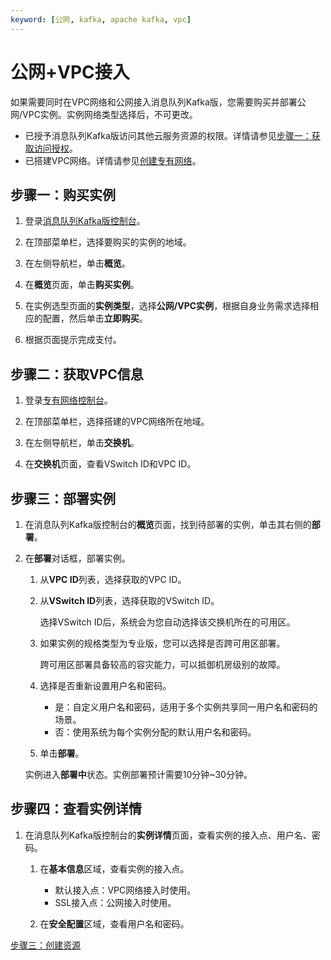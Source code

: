 ```yaml
---
keyword: [公网, kafka, apache kafka, vpc]
---
```


# 公网+VPC接入

如果需要同时在VPC网络和公网接入消息队列Kafka版，您需要购买并部署公网/VPC实例。实例网络类型选择后，不可更改。

-   已授予消息队列Kafka版访问其他云服务资源的权限。详情请参见[步骤一：获取访问授权](/cn.zh-CN/快速入门/步骤一：获取访问授权.md)。
-   已搭建VPC网络。详情请参见[创建专有网络](/cn.zh-CN/专有网络和交换机/管理专有网络/创建专有网络.md)。

## 步骤一：购买实例

1.  登录[消息队列Kafka版控制台](http://kafka.console.aliyun.com/)。

2.  在顶部菜单栏，选择要购买的实例的地域。

3.  在左侧导航栏，单击**概览**。

4.  在**概览**页面，单击**购买实例**。

5.  在实例选型页面的**实例类型**，选择**公网/VPC实例**，根据自身业务需求选择相应的配置，然后单击**立即购买**。

6.  根据页面提示完成支付。


## 步骤二：获取VPC信息

1.  登录[专有网络控制台](https://vpcnext.console.aliyun.com/)。

2.  在顶部菜单栏，选择搭建的VPC网络所在地域。

3.  在左侧导航栏，单击**交换机**。

4.  在**交换机**页面，查看VSwitch ID和VPC ID。


## 步骤三：部署实例

1.  在消息队列Kafka版控制台的**概览**页面，找到待部署的实例，单击其右侧的**部署**。

2.  在**部署**对话框，部署实例。

    1.  从**VPC ID**列表，选择获取的VPC ID。

    2.  从**VSwitch ID**列表，选择获取的VSwitch ID。

        选择VSwitch ID后，系统会为您自动选择该交换机所在的可用区。

    3.  如果实例的规格类型为专业版，您可以选择是否跨可用区部署。

        跨可用区部署具备较高的容灾能力，可以抵御机房级别的故障。

    4.  选择是否重新设置用户名和密码。

        -   是：自定义用户名和密码，适用于多个实例共享同一用户名和密码的场景。
        -   否：使用系统为每个实例分配的默认用户名和密码。
    5.  单击**部署**。

    实例进入**部署中**状态。实例部署预计需要10分钟~30分钟。


## 步骤四：查看实例详情

1.  在消息队列Kafka版控制台的**实例详情**页面，查看实例的接入点、用户名、密码。

    1.  在**基本信息**区域，查看实例的接入点。

        -   默认接入点：VPC网络接入时使用。
        -   SSL接入点：公网接入时使用。
    2.  在**安全配置**区域，查看用户名和密码。


[步骤三：创建资源](/cn.zh-CN/快速入门/步骤三：创建资源.md)

